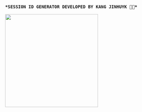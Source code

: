 ### `*SESSION ID GENERATOR DEVELOPED BY KANG JINHUYK 🍂🍂*`

<img atl=Support height="300"
src="https://i.imgur.com/1YWlaIx.jpeg">
